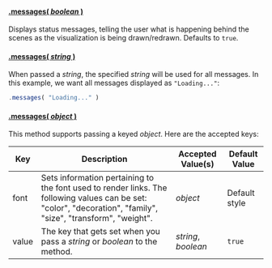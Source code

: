 #### <a name="boolean" href="#boolean">.messages( *boolean* )</a>

Displays status messages, telling the user what is happening behind the scenes as the visualization is being drawn/redrawn. Defaults to ```true```.

#### <a name="string" href="#string">.messages( *string* )</a>

When passed a *string*, the specified *string* will be used for all messages. In this example, we want all messages displayed as ```"Loading..."```:

```js
.messages( "Loading..." )
```

#### <a name="object" href="#object">.messages( *object* )</a>

This method supports passing a keyed *object*. Here are the accepted keys:

| Key | Description | Accepted Value(s) | Default Value |
| --- | --- | --- | --- |
| font | Sets information pertaining to the font used to render links. The following values can be set: "color", "decoration", "family", "size", "transform", "weight". | *object* | Default style |
| value | The key that gets set when you pass a *string* or *boolean* to the method. | *string*, *boolean* | ```true``` |
